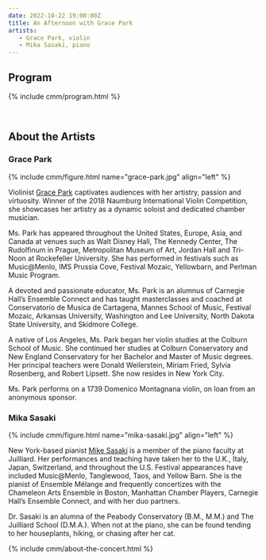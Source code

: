 ```yaml
---
date: 2022-10-22 19:00:00Z
title: An Afternoon with Grace Park
artists: 
   - Grace Park, violin
   - Mika Sasaki, piano
---
```


## Program

{% include cmm/program.html %}

<br/>

## About the Artists

### Grace Park

{% include cmm/figure.html name="grace-park.jpg" align="left" %}

Violinist [Grace Park](https://www.graceparkviolin.com) captivates audiences with her
artistry, passion and virtuosity. Winner of the 2018 Naumburg International Violin
Competition, she showcases her artistry as a dynamic soloist and dedicated chamber musician.

Ms. Park has appeared throughout the United States, Europe, Asia, and Canada at venues such
as Walt Disney Hall, The Kennedy Center, The Rudolfinum in Prague, Metropolitan Museum of
Art, Jordan Hall and Tri-Noon at Rockefeller University. She has performed in festivals such
as Music@Menlo, IMS Prussia Cove, Festival Mozaic, Yellowbarn, and Perlman Music Program.

A devoted and passionate educator, Ms. Park is an alumnus of Carnegie Hall’s Ensemble
Connect and has taught masterclasses and coached at Conservatorio de Musica de Cartagena,
Mannes School of Music, Festival Mozaic, Arkansas University, Washington and Lee University,
North Dakota State University, and Skidmore College.

A native of Los Angeles, Ms. Park began her violin studies at the Colburn School of Music.
She continued her studies at Colburn Conservatory and New England Conservatory for her
Bachelor and Master of Music degrees. Her principal teachers were Donald Weilerstein, Miriam
Fried, Sylvia Rosenberg, and Robert Lipsett. She now resides in New York City.

Ms. Park performs on a 1739 Domenico Montagnana violin, on loan from an anonymous sponsor.

### Mika Sasaki

{% include cmm/figure.html name="mika-sasaki.jpg" align="left" %}

New York-based pianist [Mike Sasaki](https://www.mikasasaki.com) is a member of the piano
faculty at Juilliard. Her performances and teaching have taken her to the U.K., Italy,
Japan, Switzerland, and throughout the U.S. Festival appearances have included Music@Menlo,
Tanglewood, Taos, and Yellow Barn. She is the pianist of Ensemble Mélange and frequently
concertizes with the Chameleon Arts Ensemble in Boston, Manhattan Chamber Players, Carnegie
Hall’s Ensemble Connect, and with her duo partners.

Dr. Sasaki is an alumna of the Peabody Conservatory (B.M., M.M.) and The Juilliard School
(D.M.A.). When not at the piano, she can be found tending to her houseplants, hiking, or
chasing after her cat.

{% include cmm/about-the-concert.html %}
